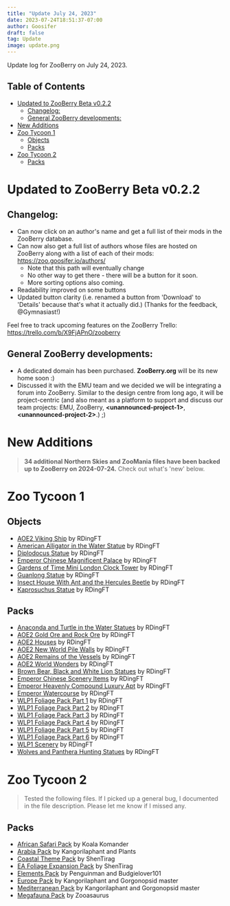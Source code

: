 ```yaml
---
title: "Update July 24, 2023"
date: 2023-07-24T18:51:37-07:00
author: Goosifer
draft: false
tag: Update
image: update.png
---
```


Update log for ZooBerry on July 24, 2023.<!--more-->

## Table of Contents <!-- omit in toc -->
- [Updated to ZooBerry Beta v0.2.2](#updated-to-zooberry-beta-v022)
  - [Changelog:](#changelog)
  - [General ZooBerry developments:](#general-zooberry-developments)
- [New Additions](#new-additions)
- [Zoo Tycoon 1](#zoo-tycoon-1)
  - [Objects](#objects)
  - [Packs](#packs)
- [Zoo Tycoon 2](#zoo-tycoon-2)
  - [Packs](#packs-1)


# Updated to ZooBerry Beta v0.2.2
## Changelog:
- Can now click on an author's name and get a full list of their mods in the ZooBerry database.
- Can now also get a full list of authors whose files are hosted on ZooBerry along with a list of each of their mods: https://zoo.goosifer.io/authors/
  - Note that this path will eventually change
  - No other way to get there - there will be a button for it soon.
  - More sorting options also coming.
- Readability improved on some buttons
- Updated button clarity (i.e. renamed a button from 'Download' to 'Details' because that's what it actually did.) (Thanks for the feedback, @Gymnasiast!)

Feel free to track upcoming features on the ZooBerry Trello: https://trello.com/b/X9FjAPnO/zooberry

## General ZooBerry developments:
- A dedicated domain has been purchased. **ZooBerry.org** will be its new home soon :)
- Discussed it with the EMU team and we decided we will be integrating a forum into ZooBerry. Similar to the design centre from long ago, it will be project-centric (and also meant as a platform to support and discuss our team projects: EMU, ZooBerry, **\<unannounced-project-1\>**, **\<unannounced-project-2\>**.) ;)


# New Additions 

> **34 additional Northern Skies and ZooMania files have been backed up to ZooBerry on 2024-07-24.** Check out what's 'new' below.

# Zoo Tycoon 1

## Objects 
- [AOE2 Viking Ship](https://zoo.goosifer.io/mods/zt1/objects/aoe2-viking-ship/) by RDingFT
- [American Alligator in the Water Statue](https://zoo.goosifer.io/mods/zt1/objects/american-alligator-in-the-water-statue/) by RDingFT
- [Diplodocus Statue](https://zoo.goosifer.io/mods/zt1/objects/diplodocus-statue/) by RDingFT
- [Emperor Chinese Magnificent Palace](https://zoo.goosifer.io/mods/zt1/objects/emperor-chinese-magnificent-palace/) by RDingFT
- [Gardens of Time Mini London Clock Tower](https://zoo.goosifer.io/mods/zt1/objects/mini-london-clock-tower/) by RDingFT
- [Guanlong Statue](https://zoo.goosifer.io/mods/zt1/objects/guanlong-statue/) by RDingFT
- [Insect House With Ant and the Hercules Beetle](https://zoo.goosifer.io/mods/zt1/objects/insect-house-with-ant-and-the-hercules-beetle/) by RDingFT
- [Kaprosuchus Statue](https://zoo.goosifer.io/mods/zt1/objects/kaprosuchus-statue/) by RDingFT

## Packs
- [Anaconda and Turtle in the Water Statues](https://zoo.goosifer.io/mods/zt1/packs/anaconda-and-turtle-in-the-water-statues/) by RDingFT
- [AOE2 Gold Ore and Rock Ore](https://zoo.goosifer.io/mods/zt1/packs/aoe2-gold-ore-and-rock-ore/) by RDingFT
- [AOE2 Houses](https://zoo.goosifer.io/mods/zt1/packs/aoe2-houses/) by RDingFT
- [AOE2 New World Pile Walls](https://zoo.goosifer.io/mods/zt1/packs/pile-walls/) by RDingFT
- [AOE2 Remains of the Vessels](https://zoo.goosifer.io/mods/zt1/packs/aoe2-remains-of-the-vessels/) by RDingFT
- [AOE2 World Wonders](https://zoo.goosifer.io/mods/zt1/packs/aoe2-world-wonders/) by RDingFT
- [Brown Bear, Black and White Lion Statues](https://zoo.goosifer.io/mods/zt1/packs/brown-bear-black-and-white-lion-statues/) by RDingFT
- [Emperor Chinese Scenery Items](https://zoo.goosifer.io/mods/zt1/packs/emperor-chinese-scenery-items/) by RDingFT
- [Emperor Heavenly Compound Luxury Apt](https://zoo.goosifer.io/mods/zt1/packs/emperor-heavenly-compound-luxury-apt/) by RDingFT
- [Emperor Watercourse](https://zoo.goosifer.io/mods/zt1/packs/emperor-watercourse/) by RDingFT
- [WLP1 Foliage Pack Part 1](https://zoo.goosifer.io/mods/zt1/packs/wlp1-foliage-pack-part-1/) by RDingFT
- [WLP1 Foliage Pack Part 2](https://zoo.goosifer.io/mods/zt1/packs/wlp1-foliage-pack-part-2/) by RDingFT
- [WLP1 Foliage Pack Part 3](https://zoo.goosifer.io/mods/zt1/packs/wlp1-foliage-pack-part-3/) by RDingFT
- [WLP1 Foliage Pack Part 4](https://zoo.goosifer.io/mods/zt1/packs/wlp1-foliage-pack-part-4/) by RDingFT
- [WLP1 Foliage Pack Part 5](https://zoo.goosifer.io/mods/zt1/packs/wlp1-foliage-pack-part-5/) by RDingFT
- [WLP1 Foliage Pack Part 6](https://zoo.goosifer.io/mods/zt1/packs/wlp1-foliage-pack-part-6/) by RDingFT
- [WLP1 Scenery](https://zoo.goosifer.io/mods/zt1/packs/wlp1-scenery/) by RDingFT
- [Wolves and Panthera Hunting Statues](https://zoo.goosifer.io/mods/zt1/packs/wolves-and-panthera-hunting-statues/) by RDingFT

# Zoo Tycoon 2

> Tested the following files. If I picked up a general bug, I documented in the file description. Please let me know if I missed any.

## Packs
- [African Safari Pack](https://zoo.goosifer.io/mods/zt2/packs/african-safari-pack/) by Koala Komander
- [Arabia Pack](https://zoo.goosifer.io/mods/zt2/packs/arabia-pack/) by Kangorilaphant and Plants
- [Coastal Theme Pack](https://zoo.goosifer.io/mods/zt2/packs/coastal-theme-pack/) by ShenTirag
- [EA Foliage Expansion Pack](https://zoo.goosifer.io/mods/zt2/packs/ea-foliage-expansion-pack/) by ShenTirag
- [Elements Pack](https://zoo.goosifer.io/mods/zt2/packs/elements-pack/) by Penguinman and Budgielover101
- [Europe Pack](https://zoo.goosifer.io/mods/zt2/packs/europe-pack/) by Kangorilaphant and Gorgonopsid master
- [Mediterranean Pack](https://zoo.goosifer.io/mods/zt2/packs/mediterranean-pack/) by Kangorilaphant and Gorgonopsid master
- [Megafauna Pack](https://zoo.goosifer.io/mods/zt2/packs/megafauna-pack/) by Zooasaurus